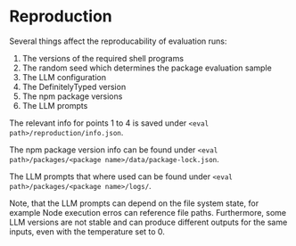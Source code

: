 # Reproduction

Several things affect the reproducability of evaluation runs:
1. The versions of the required shell programs
2. The random seed which determines the package evaluation sample
3. The LLM configuration
4. The DefinitelyTyped version
5. The npm package versions
6. The LLM prompts

The relevant info for points 1 to 4 is saved under `<eval path>/reproduction/info.json`.

The npm package version info can be found under `<eval path>/packages/<package name>/data/package-lock.json`.

The LLM prompts that where used can be found under `<eval path>/packages/<package name>/logs/`.

Note, that the LLM prompts can depend on the file system state, for example Node execution erros can reference file paths. Furthermore, some LLM versions are not stable and can produce different outputs for the same inputs, even with the temperature set to 0.